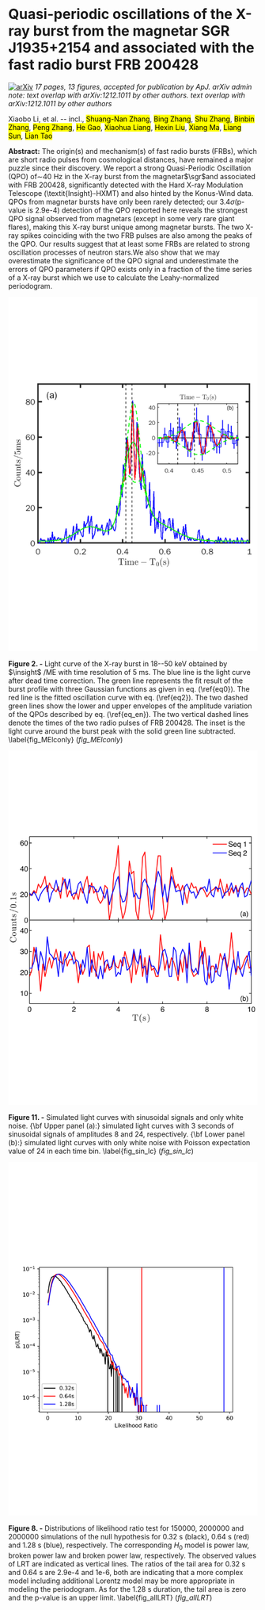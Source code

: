 <div class="macros" style="visibility:hidden;">
$\newcommand{\ensuremath}{}$
$\newcommand{\xspace}{}$
$\newcommand{\object}[1]{\texttt{#1}}$
$\newcommand{\farcs}{{.}''}$
$\newcommand{\farcm}{{.}'}$
$\newcommand{\arcsec}{''}$
$\newcommand{\arcmin}{'}$
$\newcommand{\ion}[2]{#1#2}$
$\newcommand{\textsc}[1]{\textrm{#1}}$
$\newcommand{\hl}[1]{\textrm{#1}}$
$\newcommand{\vdag}{(v)^\dagger}$
$\newcommand$
$\newcommand$
$\newcommand{\insight}{\textit{Insight}-HXMT}$
$\newcommand{\sgr}{\mbox{SGR~J1935+2154~}}$
$\newcommand{\sgrnos}{\mbox{SGR~J1935+2154}}$
$\newcommand{\modify}[1]{\textcolor{blue}{\textbf{#1}}}$</div>

<div class="macros" style="visibility:hidden;">
$\newcommand{$\ensuremath$}{}$
$\newcommand{$\xspace$}{}$
$\newcommand{$\object$}[1]{\texttt{#1}}$
$\newcommand{$\farcs$}{{.}''}$
$\newcommand{$\farcm$}{{.}'}$
$\newcommand{$\arcsec$}{''}$
$\newcommand{$\arcmin$}{'}$
$\newcommand{$\ion$}[2]{#1#2}$
$\newcommand{$\textsc$}[1]{\textrm{#1}}$
$\newcommand{$\hl$}[1]{\textrm{#1}}$
$\newcommand{$\vdag$}{(v)^\dagger}$
$\newcommand$
$\newcommand$
$\newcommand{$\insight$}{\textit{Insight}-HXMT}$
$\newcommand{$\sgr$}{\mbox{SGR~J1935+2154~}}$
$\newcommand{$\sgr$nos}{\mbox{SGR~J1935+2154}}$
$\newcommand{$\modify$}[1]{\textcolor{blue}{\textbf{#1}}}$</div>



<div id="title">

# Quasi-periodic oscillations of the X-ray burst from the magnetar SGR J1935+2154 and associated with the fast radio burst FRB 200428

</div>
<div id="comments">

[![arXiv](https://img.shields.io/badge/arXiv-2204.03253-b31b1b.svg)](https://arxiv.org/abs/2204.03253) _17 pages, 13 figures, accepted for publication by ApJ. arXiv admin note: text overlap with arXiv:1212.1011 by other authors. text overlap with arXiv:1212.1011 by other authors_

</div>
<div id="authors">

Xiaobo Li, et al. -- incl., <mark><mark>Shuang-Nan Zhang</mark></mark>, <mark><mark>Bing Zhang</mark></mark>, <mark><mark>Shu Zhang</mark></mark>, <mark><mark>Binbin Zhang</mark></mark>, <mark><mark>Peng Zhang</mark></mark>, <mark><mark>He Gao</mark></mark>, <mark><mark>Xiaohua Liang</mark></mark>, <mark><mark>Hexin Liu</mark></mark>, <mark><mark>Xiang Ma</mark></mark>, <mark><mark>Liang Sun</mark></mark>, <mark><mark>Lian Tao</mark></mark>

</div>
<div id="abstract">

**Abstract:** The origin(s) and mechanism(s) of fast radio bursts (FRBs), which are short radio pulses from cosmological distances, have remained a major puzzle since their discovery. We report a strong Quasi-Periodic Oscillation (QPO) of$\sim$40 Hz in the X-ray burst from the magnetar$\sgr$and associated with FRB 200428, significantly detected with the Hard X-ray Modulation Telescope (\textit{Insight}-HXMT) and also hinted by the Konus-Wind data. QPOs from magnetar bursts have only been rarely detected; our 3.4$\sigma$(p-value is 2.9e-4) detection of the QPO reported here reveals the strongest QPO signal observed from magnetars (except in some very rare giant flares), making this X-ray burst unique among magnetar bursts. The two X-ray spikes coinciding with the two FRB pulses are also among the peaks of the QPO. Our results suggest that at least some FRBs are related to strong oscillation processes of neutron stars.We also show that we may overestimate the significance of the QPO signal and underestimate the errors of QPO parameters if QPO exists only in a fraction of the time series of a X-ray burst which we use to calculate the Leahy-normalized periodogram.

</div>

<div id="div_fig1">

<img src="tmp_2204.03253/./FigHXMT_ME_lcfit4.png" alt="Fig2" width="100%"/>

**Figure 2. -** 
Light curve of the X-ray burst in 18--50 keV obtained by $\insight$  /ME with time resolution of 5 ms. The blue line is the light curve after dead time correction. The green line represents the fit result of the burst profile with three Gaussian functions as given in eq. (\ref{eq0}). The red line is the fitted oscillation curve with eq. (\ref{eq2}). The two dashed green lines show the lower and upper envelopes of the amplitude variation of the QPOs described by eq. (\ref{eq_en}). The two vertical dashed lines denote the times of the two radio pulses of FRB 200428. The inset is the light curve around the burst peak with the solid green line subtracted.
\label{fig_MElconly} (*fig_MElconly*)

</div>
<div id="div_fig2">

<img src="tmp_2204.03253/./sin_nois_lc.png" alt="Fig11" width="100%"/>

**Figure 11. -** 
Simulated light curves with sinusoidal signals and only white noise. {\bf Upper panel (a):} simulated light curves with 3 seconds of sinusoidal signals of amplitudes 8 and 24, respectively. {\bf Lower panel (b):} simulated light curves with only white noise with Poisson expectation value of 24 in each time bin.
\label{fig_sin_lc} (*fig_sin_lc*)

</div>
<div id="div_fig3">

<img src="tmp_2204.03253/./Figall_LRT.png" alt="Fig8" width="100%"/>

**Figure 8. -** 
Distributions of likelihood ratio test for 150000, 2000000 and 2000000 simulations of the null hypothesis for 0.32 s (black), 0.64 s (red) and 1.28 s (blue), respectively. The corresponding $H_0$ model is power law, broken power law and broken power law, respectively. The observed values of LRT are indicated as vertical lines. The ratios of the tail area for 0.32 s and 0.64 s are 2.9e-4 and 1e-6, both are indicating that a more complex model including additional Lorentz model may be more appropriate in modeling the periodogram. As for the 1.28 s duration, the tail area is zero and the p-value is an upper limit.
\label{fig_allLRT} (*fig_allLRT*)

</div>